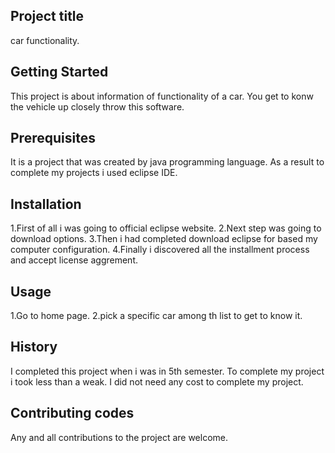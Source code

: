 

Project title 
---------------

car functionality.

Getting Started
---------------

This project is about information of functionality of a car. You get to konw the vehicle up closely throw this software.


Prerequisites
-------------

It is a project that was created by java programming language. As a result to complete my projects i used eclipse  IDE.

Installation
-------------

1.First of all i was going to official eclipse website.
2.Next step was going to download options.
3.Then i had completed download eclipse for based my computer configuration.
4.Finally i discovered all the installment process and accept license aggrement.

Usage
-------
1.Go to home page.
2.pick a specific car among th list  to get to know it.

History 
--------
I completed this project when i was in 5th semester. To complete my project i took less than a weak. I did not need any cost to complete my project.

Contributing codes
------------
Any and all contributions to the project are welcome.
